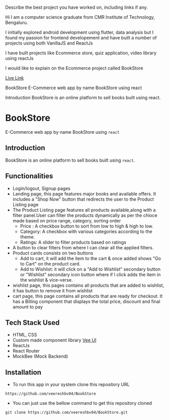 Describe the best project you have worked on, including links if any.


Hi I am a computer science graduate from CMR Institute of Technology, Bengaluru.

I initially explored android development using flutter, data analysis but I found my passion for frontend developement and have built a number of projects using both VanillaJS and ReactJs

I have built projects like Ecommerce store, quiz application, video library using reactJs

I would like to explain on the Ecommerce project called BookStore

[Live Link](https://github.com/veereshbv04/BookStore)

BookStore
E-Commerce web app by name BookStore using react

Introduction
BookStore is an online platform to sell books built using react.
# BookStore
 E-Commerce web app by name BookStore using `react`

## Introduction
 BookStore is an online platform to sell books built using `react`. 

## Functionalities
* Login/logout, Signup pages
* Landing page, this page features major books and available offers. It includes a "Shop Now" button that
    redirects the user to the Product Listing page
* The Product Listing page features all products available,along with a filter panel.User can  filter the products dynamically as per the chioce made based on price range, category, sorting order
  * Price : A checkbox button to sort from low to high & high to low.
  * Category: A checkbox with various categories according to the theme.
  * Ratings: A slider to filter products based on ratings
* A button to clear filters from where I can clear all the applied filters.
* Product cards consists on two buttons
  * Add to cart, it will add the item to the cart & once added shows "Go to Cart" on the product card.
  * Add to Wishlist: it will click on a "Add to Wishlist" secondary button or "Wishlist" secondary icon button where if I click adds the item in the wishlist & vice-verse.
* wishlist page, this pages contains all products that are added to wishlist, it has button to remove it from wishlist
* cart page, this page contains all products that are ready for checkout. It has a Billing component that displays the total price, discount and final amount to pay

## Tech Stack Used
- HTML, CSS
- Custom made component library [Vee UI]()
- ReactJs
- React Router
- MockBee (Mock Backend)

## Installation
- To run this app in your system clone this repository URL 
 ```
 https://github.com/veereshbv04/BookStore
 ```
 - You can just use the bellow command to get this repository cloned
 ```
 git clone https://github.com/veereshbv04/BookStore.git
 ```
